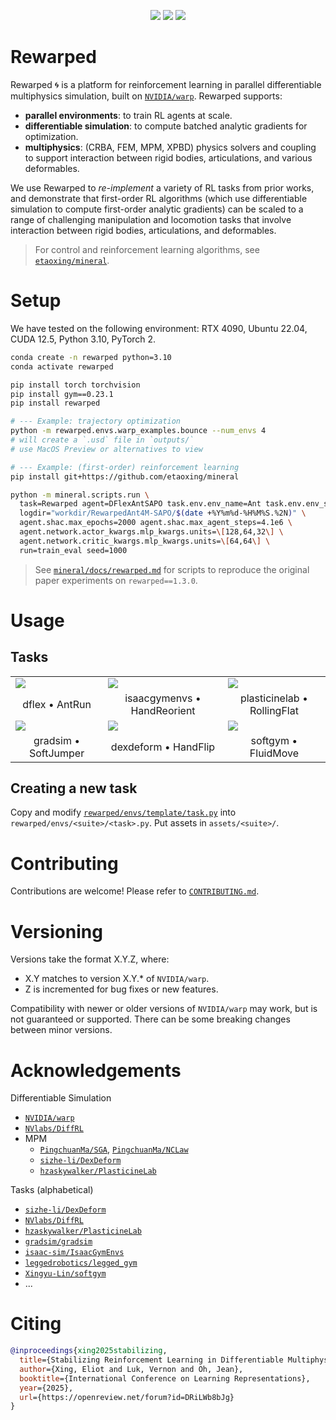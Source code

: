 <p align="center">
    <a href="https://github.com/astral-sh/ruff">
    <img src="https://img.shields.io/endpoint?url=https://raw.githubusercontent.com/astral-sh/ruff/main/assets/badge/v2.json" /></a>
    <a href="https://pypi.org/project/rewarped/">
    <img src="https://img.shields.io/pypi/v/rewarped" /></a>
    <a href="https://arxiv.org/abs/2412.12089">
    <img src="https://img.shields.io/badge/arxiv-2412.12089-b31b1b" /></a>
</p>

# Rewarped

Rewarped 🌀 is a platform for reinforcement learning in parallel differentiable multiphysics simulation, built on [`NVIDIA/warp`](https://github.com/NVIDIA/warp). Rewarped supports:

- **parallel environments**: to train RL agents at scale.
- **differentiable simulation**: to compute batched analytic gradients for optimization.
- **multiphysics**: (CRBA, FEM, MPM, XPBD) physics solvers and coupling to support interaction between rigid bodies, articulations, and various deformables.

We use Rewarped to *re-implement* a variety of RL tasks from prior works, and demonstrate that first-order RL algorithms (which use differentiable simulation to compute first-order analytic gradients) can be scaled to a range of challenging manipulation and locomotion tasks that involve interaction between rigid bodies, articulations, and deformables.

> For control and reinforcement learning algorithms, see [`etaoxing/mineral`](https://github.com/etaoxing/mineral).

# Setup

We have tested on the following environment: RTX 4090, Ubuntu 22.04, CUDA 12.5, Python 3.10, PyTorch 2.

```bash
conda create -n rewarped python=3.10
conda activate rewarped

pip install torch torchvision
pip install gym==0.23.1
pip install rewarped

# --- Example: trajectory optimization
python -m rewarped.envs.warp_examples.bounce --num_envs 4
# will create a `.usd` file in `outputs/`
# use MacOS Preview or alternatives to view

# --- Example: (first-order) reinforcement learning
pip install git+https://github.com/etaoxing/mineral

python -m mineral.scripts.run \
  task=Rewarped agent=DFlexAntSAPO task.env.env_name=Ant task.env.env_suite=dflex \
  logdir="workdir/RewarpedAnt4M-SAPO/$(date +%Y%m%d-%H%M%S.%2N)" \
  agent.shac.max_epochs=2000 agent.shac.max_agent_steps=4.1e6 \
  agent.network.actor_kwargs.mlp_kwargs.units=\[128,64,32\] \
  agent.network.critic_kwargs.mlp_kwargs.units=\[64,64\] \
  run=train_eval seed=1000
```

> See [`mineral/docs/rewarped.md`](https://github.com/etaoxing/mineral/blob/main/docs/rewarped.md) for scripts to reproduce the original paper experiments on `rewarped==1.3.0`.

# Usage

## Tasks

<table>
  <tbody>
  <tr>
    <td>
      <a href="./rewarped/envs/dflex/ant.py"><img src="./docs/assets/antrun.png"/></a>
    </td>
    <td>
      <a href="./rewarped/envs/isaacgymenvs/allegro_hand.py"><img src="./docs/assets/handreorient.png"/></a>
    </td>
    <td>
      <a href="./rewarped/envs/plasticinelab/rolling_pin.py"><img src="./docs/assets/rollingflat.png"/></a>
    </td>
  </tr>
  <tr>
    <td align="center">dflex &#8226; AntRun</td>
    <td align="center">isaacgymenvs &#8226; HandReorient</td>
    <td align="center">plasticinelab &#8226; RollingFlat</td>
  </tr>
  <tr>
    <td>
      <a href="./rewarped/envs/gradsim/jumper.py"><img src="./docs/assets/softjumper.png"/></a>
    </td>
    <td>
      <a href="./rewarped/envs/dexdeform/flip.py"><img src="./docs/assets/handflip.png"/></a>
    </td>
    <td>
      <a href="./rewarped/envs/softgym/transport.py"><img src="./docs/assets/fluidmove.png"/></a>
    </td>
  </tr>
  <tr>
    <td align="center">gradsim &#8226; SoftJumper</td>
    <td align="center">dexdeform &#8226; HandFlip</td>
    <td align="center">softgym &#8226; FluidMove</td>
  </tr>
</tbody>
</table>

## Creating a new task

Copy and modify [`rewarped/envs/template/task.py`](rewarped/envs/template/task.py) into `rewarped/envs/<suite>/<task>.py`. Put assets in `assets/<suite>/`.

# Contributing

Contributions are welcome! Please refer to [`CONTRIBUTING.md`](CONTRIBUTING.md).

# Versioning

Versions take the format X.Y.Z, where:
- X.Y matches to version X.Y.* of `NVIDIA/warp`.
- Z is incremented for bug fixes or new features.

Compatibility with newer or older versions of `NVIDIA/warp` may work, but is not guaranteed or supported. There can be some breaking changes between minor versions.

# Acknowledgements

Differentiable Simulation
- [`NVIDIA/warp`](https://github.com/NVIDIA/warp)
- [`NVlabs/DiffRL`](https://github.com/NVlabs/DiffRL)
- MPM
  - [`PingchuanMa/SGA`](https://github.com/PingchuanMa/SGA), [`PingchuanMa/NCLaw`](https://github.com/PingchuanMa/NCLaw)
  - [`sizhe-li/DexDeform`](https://github.com/sizhe-li/DexDeform)
  - [`hzaskywalker/PlasticineLab`](https://github.com/hzaskywalker/PlasticineLab)

Tasks (alphabetical)
- [`sizhe-li/DexDeform`](https://github.com/sizhe-li/DexDeform)
- [`NVlabs/DiffRL`](https://github.com/NVlabs/DiffRL)
- [`hzaskywalker/PlasticineLab`](https://github.com/hzaskywalker/PlasticineLab)
- [`gradsim/gradsim`](https://github.com/gradsim/gradsim)
- [`isaac-sim/IsaacGymEnvs`](https://github.com/isaac-sim/IsaacGymEnvs)
- [`leggedrobotics/legged_gym`](https://github.com/leggedrobotics/legged_gym)
- [`Xingyu-Lin/softgym`](https://github.com/Xingyu-Lin/softgym)
- ...

# Citing

```bibtex
@inproceedings{xing2025stabilizing,
  title={Stabilizing Reinforcement Learning in Differentiable Multiphysics Simulation},
  author={Xing, Eliot and Luk, Vernon and Oh, Jean},
  booktitle={International Conference on Learning Representations},
  year={2025},
  url={https://openreview.net/forum?id=DRiLWb8bJg}
}
```
